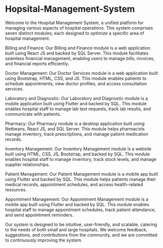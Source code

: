 # Hopsital-Management-System
Welcome to the Hospital Management System, a unified platform for managing various aspects of hospital operations. This system comprises seven distinct modules, each designed to optimize a specific area of hospital management.

Billing and Finance: Our Billing and Finance module is a web application built using React JS and backed by SQL Server. This module facilitates seamless financial management, enabling users to manage bills, invoices, and financial reports efficiently.

Doctor Management: Our Doctor Services module is a web application built using Bootstrap, HTML, CSS, and JS. This module enables patients to schedule appointments, view doctor profiles, and access consultation services.

Laboratory and Diagnostic: Our Laboratory and Diagnostic module is a mobile application built using Flutter and backed by SQL. This module enables hospital staff to manage lab test requests, track lab results, and communicate with patients.

Pharmacy: Our Pharmacy module is a desktop application built using Netbeans, React JS, and SQL Server. This module helps pharmacists manage inventory, track prescriptions, and manage patient medication records.

Inventory Management: Our Inventory Management module is a website built using HTML, CSS, JS, Bootstrap, and backed by SQL. This module enables hospital staff to manage inventory, track stock levels, and manage supplier relationships.

Patient Management: Our Patient Management module is a mobile app built using Flutter and backed by SQL. This module helps patients manage their medical records, appointment schedules, and access health-related resources.

Appointment Management: Our Appointment Management module is a mobile app built using Flutter and backed by SQL. This module enables hospital staff to manage appointment schedules, track patient attendance, and send appointment reminders.

Our system is designed to be intuitive, user-friendly, and scalable, catering to the needs of both small and large hospitals. We welcome feedback, suggestions, and contributions from the community, and we are committed to continuously improving the system.
